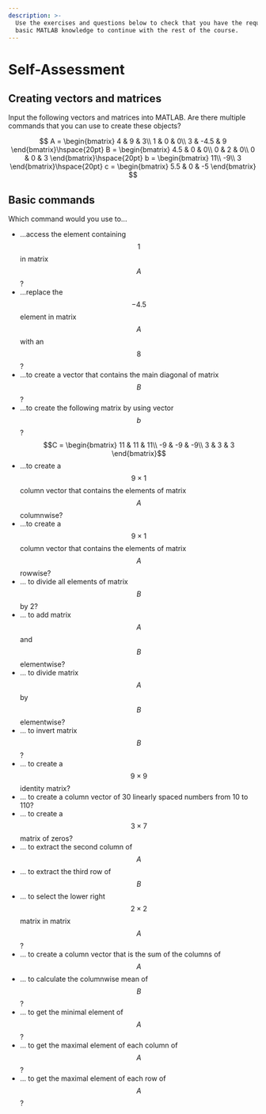 ```yaml
---
description: >-
  Use the exercises and questions below to check that you have the required
  basic MATLAB knowledge to continue with the rest of the course.
---
```


# Self-Assessment

## Creating vectors and matrices

Input the following vectors and matrices into MATLAB. Are there multiple commands that you can use to create these objects?

$$
A = \begin{bmatrix} 4 & 9 & 3\\ 1 & 0 & 0\\ 3 & -4.5 & 9 \end{bmatrix}\hspace{20pt} B = \begin{bmatrix} 4.5 & 0 & 0\\ 0 & 2 & 0\\ 0 & 0 & 3 \end{bmatrix}\hspace{20pt} b = \begin{bmatrix} 11\\ -9\\ 3 \end{bmatrix}\hspace{20pt} c = \begin{bmatrix} 5.5 & 0 & -5 \end{bmatrix}
$$

## Basic commands

Which command would you use to...

* ...access the element containing $$1$$ in matrix $$A$$?
* ...replace the $$-4.5$$ element in matrix $$A$$ with an $$8$$?
* ...to create a vector that contains the main diagonal of matrix $$B$$?
* ...to create the following matrix by using vector $$b$$? $$C = \begin{bmatrix} 11 & 11 & 11\\ -9 & -9 & -9\\ 3 & 3 & 3 \end{bmatrix}$$
* ...to create a $$9 \times 1$$ column vector that contains the elements of matrix $$A$$ columnwise?
* ...to create a $$9 \times 1$$ column vector that contains the elements of matrix $$A$$ rowwise?
* ... to divide all elements of matrix $$B$$ by 2?
* ... to add matrix $$A$$ and $$B$$ elementwise?
* ... to divide matrix $$A$$ by $$B$$ elementwise?
* ... to invert matrix $$B$$?
* ... to create a $$9 \times 9$$ identity matrix?
* ... to create a column vector of 30 linearly spaced numbers from 10 to 110?
* ... to create a $$3\times 7$$ matrix of zeros?
* ... to extract the second column of $$A$$
* ... to extract the third row of $$B$$
* ... to select the lower right $$2 \times 2$$ matrix in matrix $$A$$?
* ... to create a column vector that is the sum of the columns of $$A$$
* ... to calculate the columnwise mean of $$B$$?
* ... to get the minimal element of $$A$$?
* ... to get the maximal element of each column of $$A$$?
* ... to get the maximal element of each row of $$A$$?

